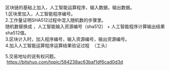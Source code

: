 区块链的基础上加入，人工智能运算程序，输入数据，输出数据。  
 1.区块里加入，人工智能程序编号。  
 2.工作量证明SHA512过程中混入随机数的步骤里。  
    随机数替换成 ，人工智能输入资源编号（sha512） + 人工智能程序计算输出结果sha512值。  
 3.区块计入时，加入程序编号，输入资源编号，输出资源编号。  
 4.加入人工智能运算程序运算结果验证过程  （工头）
 
 
 5.交易地址的说有权问题。  
  https://bitshuo.com/topic/584238ac63baf1df6cad0d3d  
